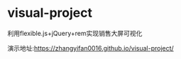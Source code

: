 # visual-project
利用flexible.js+jQuery+rem实现销售大屏可视化


演示地址:https://zhangyifan0016.github.io/visual-project/
